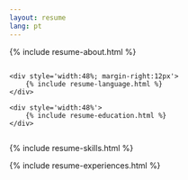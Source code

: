 ```yaml
---
layout: resume
lang: pt
---
```


{% include resume-about.html %}

<section class="section" style="display: flex;">

    <div style='width:48%; margin-right:12px'>
        {% include resume-language.html %}
    </div>

    <div style='width:48%'>
        {% include resume-education.html %}
    </div>

</section>

{% include resume-skills.html %}

{% include resume-experiences.html %}
